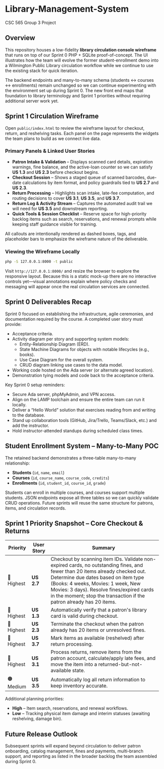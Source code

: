 # Library-Management-System

CSC 565 Group 3 Project

## Overview

This repository houses a low-fidelity **library circulation console wireframe** that runs on top of
our Sprint&nbsp;0 PHP + SQLite proof-of-concept. The UI illustrates how the team will evolve the former
student-enrollment demo into a Wilmington Public Library circulation workflow while we continue to
use the existing stack for quick iteration.

The backend endpoints and many-to-many schema (students ↔ courses ↔ enrollments) remain unchanged so
we can continue experimenting with the environment set up during Sprint&nbsp;0. The new front end maps
that foundation to library terminology and Sprint&nbsp;1 priorities without requiring additional server
work yet.

## Sprint 1 Circulation Wireframe

Open `public/index.html` to review the wireframe layout for checkout, return, and reshelving tasks.
Each panel on the page represents the widgets the team plans to build as we connect live data.

### Primary Panels &amp; Linked User Stories

- **Patron Intake &amp; Validation** – Displays scanned card details, expiration warnings, fine balance,
  and the active-loan counter so we can satisfy **US&nbsp;1.3** and **US&nbsp;2.3** before checkout begins.
- **Checkout Session** – Shows a staged queue of scanned barcodes, due-date calculations by item
  format, and policy guardrails tied to **US&nbsp;2.7** and **US&nbsp;2.3**.
- **Return Processing** – Highlights scan intake, late-fee computation, and routing decisions to
  cover **US&nbsp;3.1**, **US&nbsp;3.5**, and **US&nbsp;3.7**.
- **Return Log &amp; Activity Stream** – Captures the automated audit trail we will need for
  **US&nbsp;3.5** and downstream reporting.
- **Quick Tools &amp; Session Checklist** – Reserve space for high-priority backlog items such as search,
  reservations, and renewal prompts while keeping staff guidance visible for training.

All callouts are intentionally rendered as dashed boxes, tags, and placeholder bars to emphasize the
wireframe nature of the deliverable.

### Viewing the Wireframe Locally

```bash
php -S 127.0.0.1:8000 -t public
```

Visit `http://127.0.0.1:8000/` and resize the browser to explore the responsive layout. Because this
is a static mock-up there are no interactive controls yet—visual annotations explain where policy
checks and messaging will appear once the real circulation services are connected.

## Sprint 0 Deliverables Recap

Sprint&nbsp;0 focused on establishing the infrastructure, agile ceremonies, and documentation required by
the course. A completed user story must provide:

- Acceptance criteria.
- Activity diagram per story and supporting system models:
  - Entity-Relationship Diagram (ERD).
  - State Machine Diagrams for objects with notable lifecycles (e.g., books).
  - Use Case Diagram for the overall system.
  - CRUD diagram linking use cases to the data model.
- Working code hosted on the Ada server (or alternate agreed location).
- Demonstration tying models and code back to the acceptance criteria.

Key Sprint&nbsp;0 setup reminders:

- Secure Ada server, phpMyAdmin, and VPN access.
- Align on the LAMP toolchain and ensure the entire team can run it locally.
- Deliver a “Hello World” solution that exercises reading from and writing to the database.
- Stand up collaboration tools (GitHub, Jira/Trello, Teams/Slack, etc.) and add the instructor.
- Hold instructor-attended standups during scheduled class times.

## Student Enrollment System – Many-to-Many POC

The retained backend demonstrates a three-table many-to-many relationship:

- **Students** (`id`, `name`, `email`)
- **Courses** (`id`, `course_name`, `course_code`, `credits`)
- **Enrollments** (`id`, `student_id`, `course_id`, `grade`)

Students can enroll in multiple courses, and courses support multiple students. JSON endpoints expose
all three tables so we can quickly validate CRUD operations. Future sprints will reuse the same
structure for patrons, items, and circulation records.

## Sprint 1 Priority Snapshot – Core Checkout &amp; Returns

| Priority | User Story | Summary |
| --- | --- | --- |
| 🔴 Highest | **US 2.7** | Checkout by scanning item IDs. Validate non-expired cards, no outstanding fines, and fewer than 20 items already checked out. Determine due dates based on item type (Books: 4 weeks, Movies: 1 week, New Movies: 3 days). Resolve fines/expired cards in the moment; stop the transaction if the patron already has 20 items. |
| 🔴 Highest | **US 1.3** | Automatically verify that a patron's library card is valid during checkout. |
| 🔴 Highest | **US 2.3** | Terminate the checkout when the patron already has 20 items or unresolved fines. |
| 🔴 Highest | **US 3.7** | Mark items as available (reshelved) after return processing. |
| 🔴 Highest | **US 3.1** | Process returns, remove items from the patron account, calculate/apply late fees, and move the item into a returned-but-not-available state. |
| 🟠 Medium | **US 3.5** | Automatically log all return information to keep inventory accurate. |

Additional planning priorities:

- **High** – Item search, reservations, and renewal workflows.
- **Low** – Tracking physical item damage and interim statuses (awaiting reshelving, damage bin).

## Future Release Outlook

Subsequent sprints will expand beyond circulation to deliver patron onboarding, catalog management,
fines and payments, multi-branch support, and reporting as listed in the broader backlog the team
assembled during Sprint&nbsp;0.
